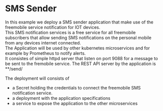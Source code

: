 # SMS Sender
In this example we deploy a SMS sender application that make use of the freemobile service notification for IOT devices.  
This SMS notification services is a free service for all freemobile subscribers that allow sending SMS notifications on the personal mobile from any devices internet connected.  
The Application will be used by other kubernetes microservices and for example by Prometheus to notify alerts.  
It consistes of simple httpd server that listen on port 9088 for a message to be sent to the fremobile service.
The REST API server by the application is **/send/<message>

The deployment will consists of
* a Secret holding the credentials to connect the freemobile SMS notification service.
* a deployment with the application specifications
* a service to expose the application to the other microservices
